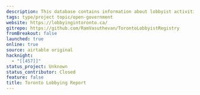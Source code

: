 ```yaml
---
description: This database contains information about lobbyist activities in Toronto, including subject matters, registrants, beneficiaries, firms, communications, and more. Use this tool to explore relationships between lobbyists, their clients, and government officials.
tags: type/project topic/open-government
website: https://lobbyingintoronto.ca/
gitrepo: https://github.com/RamVasuthevan/TorontoLobbyistRegistry
fromBreakout: false
launched: true
online: true
source: airtable original
hacknight:
  - "[[457]]"
status_project: Unknown
status_contributor: Closed
feature: false
title: Toronto Lobbying Report
---
```

